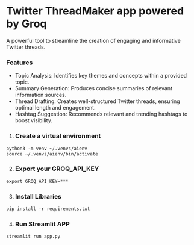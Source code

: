 # Twitter ThreadMaker app powered by Groq

A powerful tool to streamline the creation of engaging and informative Twitter threads.

### Features
* Topic Analysis: Identifies key themes and concepts within a provided topic.
* Summary Generation: Produces concise summaries of relevant information sources.
* Thread Drafting: Creates well-structured Twitter threads, ensuring optimal length and engagement.
* Hashtag Suggestion: Recommends relevant and trending hashtags to boost visibility.

1. ### Create a virtual environment
 ```
 python3 -m venv ~/.venvs/aienv
 source ~/.venvs/aienv/bin/activate
 
```
 
2. ### Export your GROQ_API_KEY
```
export GROQ_API_KEY=***
```

3. ### Install Libraries
```
pip install -r requirements.txt
```

4. ### Run Streamlit APP
```
streamlit run app.py
```

